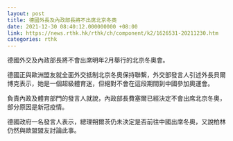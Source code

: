 ```yaml
---
layout: post
title: 德國外長及內政部長將不出席北京冬奧
date: 2021-12-30 08:40:12.000000000 +08:00
link: https://news.rthk.hk/rthk/ch/component/k2/1626531-20211230.htm
categories: rthk
---
```


德國外交及內政部長將不會出席明年2月舉行的北京冬奧會。

德國正與歐洲盟友就全面外交抵制北京冬奧保持聯繫，外交部發言人引述外長貝爾博克表示，她是一個超級體育迷，但絕對不會在這段期間到中國參加奧運會。

負責內政及體育部門的發言人就說，內政部長費塞爾已經決定不會出席北京冬奧，部分原因是新冠疫情。

德國政府一名發言人表示，總理朔爾茨仍未決定是否前往中國出席冬奧，又說柏林仍然與歐盟盟友討論此事。

